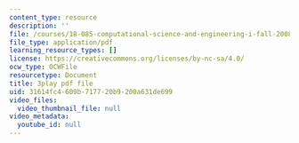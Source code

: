 ```yaml
---
content_type: resource
description: ''
file: /courses/18-085-computational-science-and-engineering-i-fall-2008/31614fc4609b717720b9200a631de699_2OmTX1AeVAg.pdf
file_type: application/pdf
learning_resource_types: []
license: https://creativecommons.org/licenses/by-nc-sa/4.0/
ocw_type: OCWFile
resourcetype: Document
title: 3play pdf file
uid: 31614fc4-609b-7177-20b9-200a631de699
video_files:
  video_thumbnail_file: null
video_metadata:
  youtube_id: null
---
```

